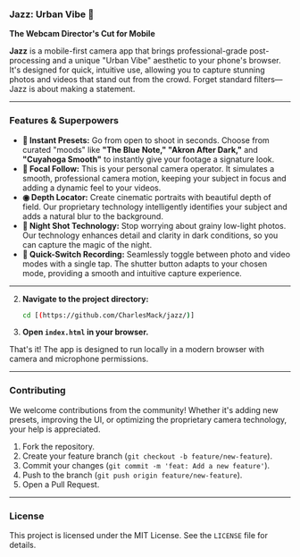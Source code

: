 ### Jazz: Urban Vibe 🎷

**The Webcam Director's Cut for Mobile**


**Jazz** is a mobile-first camera app that brings professional-grade post-processing and a unique "Urban Vibe" aesthetic to your phone's browser. It's designed for quick, intuitive use, allowing you to capture stunning photos and videos that stand out from the crowd. Forget standard filters—Jazz is about making a statement.

-----

### Features & Superpowers

  * **🎷 Instant Presets:** Go from open to shoot in seconds. Choose from curated "moods" like **"The Blue Note," "Akron After Dark,"** and **"Cuyahoga Smooth"** to instantly give your footage a signature look.
  * **🎯 Focal Follow:** This is your personal camera operator. It simulates a smooth, professional camera motion, keeping your subject in focus and adding a dynamic feel to your videos.
  * **◉ Depth Locator:** Create cinematic portraits with beautiful depth of field. Our proprietary technology intelligently identifies your subject and adds a natural blur to the background.
  * **🌙 Night Shot Technology:** Stop worrying about grainy low-light photos. Our technology enhances detail and clarity in dark conditions, so you can capture the magic of the night.
  * **📸 Quick-Switch Recording:** Seamlessly toggle between photo and video modes with a single tap. The shutter button adapts to your chosen mode, providing a smooth and intuitive capture experience.

-----

2.  **Navigate to the project directory:**
    ```bash
    cd [(https://github.com/CharlesMack/jazz/)]
    ```
3.  **Open `index.html` in your browser.**

That's it\! The app is designed to run locally in a modern browser with camera and microphone permissions.

-----

### Contributing

We welcome contributions from the community\! Whether it's adding new presets, improving the UI, or optimizing the proprietary camera technology, your help is appreciated.

1.  Fork the repository.
2.  Create your feature branch (`git checkout -b feature/new-feature`).
3.  Commit your changes (`git commit -m 'feat: Add a new feature'`).
4.  Push to the branch (`git push origin feature/new-feature`).
5.  Open a Pull Request.

-----

### License

This project is licensed under the MIT License. See the `LICENSE` file for details.
